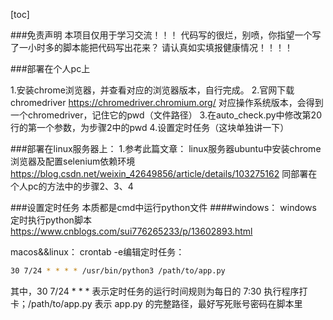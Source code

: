 
[toc]

###免责声明
本项目仅用于学习交流！！！
代码写的很烂，别喷，你指望一个写了一小时多的脚本能把代码写出花来？
请认真如实填报健康情况！！！！



###部署在个人pc上

1.安装chrome浏览器，并查看对应的浏览器版本，自行完成。
2.官网下载chromedriver  https://chromedriver.chromium.org/ 对应操作系统版本，会得到一个chromedriver，记住它的pwd（文件路径）
3.在auto_check.py中修改第20行的第一个参数，为步骤2中的pwd
4.设置定时任务（这块单独讲一下）


###部署在linux服务器上：
1.参考此篇文章：
linux服务器ubuntu中安装chrome浏览器及配置selenium依赖环境
https://blog.csdn.net/weixin_42649856/article/details/103275162
同部署在个人pc的方法中的步骤2、3、4


###设置定时任务
本质都是cmd中运行python文件
####windows：
windows 定时执行python脚本
https://www.cnblogs.com/sui776265233/p/13602893.html

macos&&linux：
crontab -e编辑定时任务：
```bash
30 7/24 * * * * /usr/bin/python3 /path/to/app.py
```

其中，30 7/24 * * * 表示定时任务的运行时间规则为每日的 7:30 执行程序打卡；/path/to/app.py 表示 app.py 的完整路径，最好写死账号密码在脚本里
